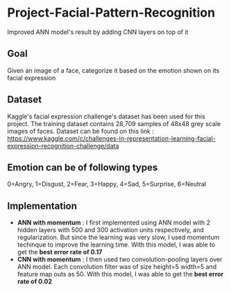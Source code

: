 Project-Facial-Pattern-Recognition
==================================
Improved ANN model's result by adding CNN layers on top of it

Goal
----
Given an image of a face, categorize it based on the emotion shown on its facial expression

Dataset
-------
Kaggle's facial expression challenge's dataset has been used for this project. The training dataset contains 28,709 samples of 48x48 grey scale images of faces.
Dataset can be found on this link : https://www.kaggle.com/c/challenges-in-representation-learning-facial-expression-recognition-challenge/data

Emotion can be of following types
---------------------------------
0=Angry, 1=Disgust, 2=Fear, 3=Happy, 4=Sad, 5=Surprise, 6=Neutral

Implementation
--------------
* **ANN with momentum** : I first implemented using ANN model with 2 hidden layers with 500 and 300 activation units respectively, and regularization. But since the learning was very slow, I used momentum techinque to improve the learning time. With this model, I was able to get the **best error rate of 0.17**
* **CNN with momentum** : I then used two convolution-pooling layers over ANN model. Each convolution filter was of size height=5 width=5 and feature map outs as 50. With this model, I was able to get the **best error rate of 0.02**
